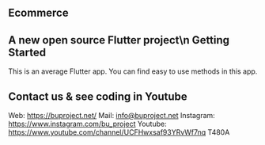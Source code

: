 Ecommerce
------------------------------------------------------------------------------------------------------------
A new open source Flutter project\n
Getting Started
------------------------------------------------------------------------------------------------------------
This is an average Flutter app. You can find easy to use 
methods in this app.
 
       

     

Contact us & see coding in Youtube
------------------------------------------------------------------------------------------------------------------------------------
Web: https://buproject.net/
Mail: info@buproject.net
Instagram: https://www.instagram.com/bu_project
Youtube: 
https://www.youtube.com/channel/UCFHwxsaf93YRvWf7nq
T480A
